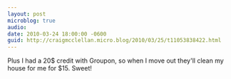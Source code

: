```yaml
---
layout: post
microblog: true
audio: 
date: 2010-03-24 18:00:00 -0600
guid: http://craigmcclellan.micro.blog/2010/03/25/t11053838422.html
---
```

Plus I had a 20$ credit with Groupon, so when I move out they'll clean my house for me for $15.  Sweet!
